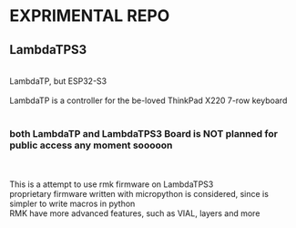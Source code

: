 <h1>EXPRIMENTAL REPO</h1>
<h2>LambdaTPS3</h2><br>
LambdaTP, but ESP32-S3<br><br>
LambdaTP is a controller for the be-loved ThinkPad X220 7-row keyboard<br><br>
<h3><b>both LambdaTP and LambdaTPS3 Board is NOT planned for public access any moment sooooon</b></h3><br><br>
This is a attempt to use rmk firmware on LambdaTPS3<br>
proprietary firmware written with micropython is considered, since is simpler to write macros in python<br>
RMK have more advanced features, such as VIAL, layers and more<br>
